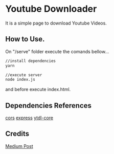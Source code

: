 # Youtube Downloader

It is a simple page to download Youtube Videos.

## How to Use.

On "/serve" folder execute the comands bellow...

```sh
//install dependencies
yarn

//execute server
node index.js
```

and before execute index.html.

## Dependencies References

[cors](https://www.npmjs.com/package/cors)
[express](https://www.npmjs.com/package/express)
[ytdl-core](https://www.npmjs.com/package/ytdl-core)

## Credits

[Medium Post](https://blog.usejournal.com/how-i-made-my-own-youtube-downloader-using-javascript-and-node-js-160b172f6e10)
